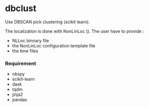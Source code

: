# dbclust

Use DBSCAN pick clustering (scikit learn).

The localization is done with NonLinLoc (). The user 
have to provide :

- NLLoc binnary file 
- the NonLinLoc configuration template file 
- the time files 

### Requirement
- obspy
- scikit-learn
- dask
- tqdm
- jinja2
- pandas

